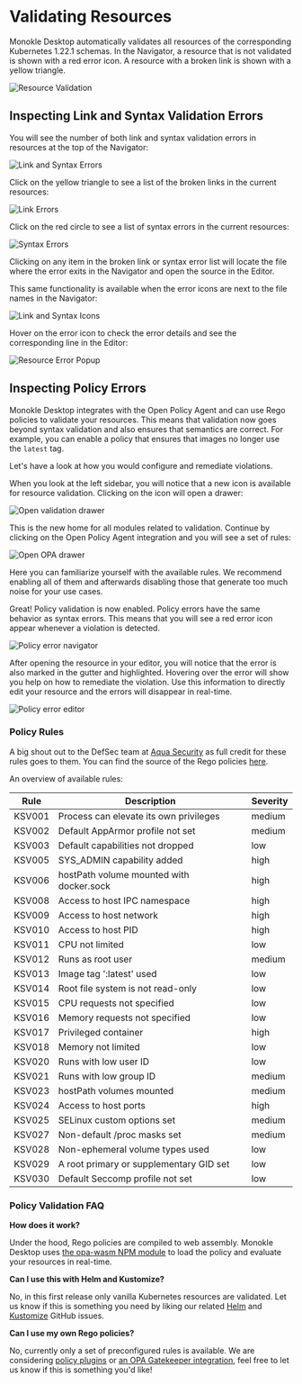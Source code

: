 # Validating Resources

Monokle Desktop automatically validates all resources of the corresponding Kubernetes 1.22.1 schemas. In the Navigator, a resource that is not validated is shown with a red error icon. A resource with a broken link is shown with a yellow triangle.

![Resource Validation](img/link-syntax-errors-image-1-1.9.png)

## **Inspecting Link and Syntax Validation Errors**

You will see the number of both link and syntax validation errors in resources at the top of the Navigator:

![Link and Syntax Errors](img/navigator-link-and-syntax-errors-header-1.9.png)

Click on the yellow triangle to see a list of the broken links in the current resources:

![Link Errors](img/navigator-broken-links-list-1.9.png)

Click on the red circle to see a list of syntax errors in the current resources:

![Syntax Errors](img/navigator-syntax-errors-list-1.9.png)

Clicking on any item in the broken link or syntax error list will locate the file where the error exits in the Navigator and open the source in the Editor.

This same functionality is available when the error icons are next to the file names in the Navigator:

![Link and Syntax Icons](img/navigator-link-syntax-errors-1.9.png)

Hover on the error icon to check the error details and see the corresponding line in the Editor:

![Resource Error Popup](img/error-details-popup-1.9.png)

## **Inspecting Policy Errors**

Monokle Desktop integrates with the Open Policy Agent and can use Rego policies to validate your resources. This means that validation now goes beyond syntax validation and also ensures that semantics are correct. For example, you can enable a policy that ensures that images no longer use the `latest` tag.

Let's have a look at how you would configure and remediate violations.

When you look at the left sidebar, you will notice that a new icon is available for resource validation. Clicking on the icon will open a drawer:

![Open validation drawer](img/validation-overview-1.9.png)

This is the new home for all modules related to validation. Continue by clicking on the Open Policy Agent integration and you will see a set of rules:

![Open OPA drawer](img/opa-table-1.9.png)

Here you can familiarize yourself with the available rules. We recommend enabling all of them and afterwards disabling those that generate too much noise for your use cases.

Great! Policy validation is now enabled. Policy errors have the same behavior as syntax errors. This means that you will see a red error icon appear whenever a violation is detected.

![Policy error navigator](img/opa-error-navigator-1.9.png)

After opening the resource in your editor, you will notice that the error is also marked in the gutter and highlighted. Hovering over the error will show you help on how to remediate the violation. Use this information to directly edit your resource and the errors will disappear in real-time.

![Policy error editor](img/opa-error-editor-1.9.png)

### **Policy Rules**

A big shout out to the DefSec team at [Aqua Security][aqua] as full credit for these rules goes to them. You can find the source of the Rego policies [here][aqua-defsec].

An overview of available rules:

| Rule   | Description                              | Severity |
| ------ | ---------------------------------------- | -------- |
| KSV001 | Process can elevate its own privileges   | medium   |
| KSV002 | Default AppArmor profile not set         | medium   |
| KSV003 | Default capabilities not dropped         | low      |
| KSV005 | SYS_ADMIN capability added               | high     |
| KSV006 | hostPath volume mounted with docker.sock | high     |
| KSV008 | Access to host IPC namespace             | high     |
| KSV009 | Access to host network                   | high     |
| KSV010 | Access to host PID                       | high     |
| KSV011 | CPU not limited                          | low      |
| KSV012 | Runs as root user                        | medium   |
| KSV013 | Image tag ':latest' used                 | low      |
| KSV014 | Root file system is not read-only        | low      |
| KSV015 | CPU requests not specified               | low      |
| KSV016 | Memory requests not specified            | low      |
| KSV017 | Privileged container                     | high     |
| KSV018 | Memory not limited                       | low      |
| KSV020 | Runs with low user ID                    | low      |
| KSV021 | Runs with low group ID                   | medium   |
| KSV023 | hostPath volumes mounted                 | medium   |
| KSV024 | Access to host ports                     | high     |
| KSV025 | SELinux custom options set               | medium   |
| KSV027 | Non-default /proc masks set              | medium   |
| KSV028 | Non-ephemeral volume types used          | low      |
| KSV029 | A root primary or supplementary GID set  | low      |
| KSV030 | Default Seccomp profile not set          | low      |

### **Policy Validation FAQ**

**How does it work?**

Under the hood, Rego policies are compiled to web assembly. Monokle Desktop uses [the opa-wasm NPM module][npm-opa-wasm] to load the policy and evaluate your resources in real-time.

**Can I use this with Helm and Kustomize?**

No, in this first release only vanilla Kubernetes resources are validated. Let us know if this is something you need by liking our related [Helm][github-validate-helm] and [Kustomize][github-validate-kustomize] GitHub issues.

**Can I use my own Rego policies?**

No, currently only a set of preconfigured rules is available. We are considering [policy plugins][github-custom-rego] or [an OPA Gatekeeper integration][github-opa-gatekeeper], feel free to let us know if this is something you'd like!

[npm-opa-wasm]: https://www.npmjs.com/package/@open-policy-agent/opa-wasm
[aqua]: https://www.aquasec.com/
[aqua-defsec]: https://github.com/aquasecurity/defsec
[github-validate-helm]: https://github.com/kubeshop/monokle/issues/1696
[github-validate-kustomize]: https://github.com/kubeshop/monokle/issues/1695
[github-custom-rego]: https://github.com/kubeshop/monokle/issues/1697
[github-opa-gatekeeper]: https://github.com/kubeshop/monokle/issues/1698
